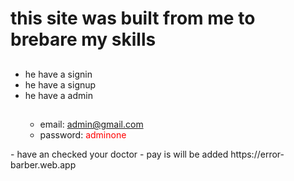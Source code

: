 # this site was built from me to brebare my skills
##
- he have a signin 
- he have a signup
- he have a admin
  ##
  - email: admin@gmail.com
  - password:<span style="color: red;"> adminone
</span>
- have an checked your doctor
- pay is will be added
 https://error-barber.web.app
